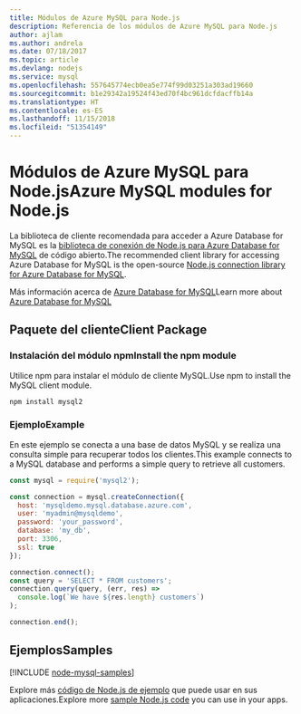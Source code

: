 ```yaml
---
title: Módulos de Azure MySQL para Node.js
description: Referencia de los módulos de Azure MySQL para Node.js
author: ajlam
ms.author: andrela
ms.date: 07/18/2017
ms.topic: article
ms.devlang: nodejs
ms.service: mysql
ms.openlocfilehash: 557645774ecb0ea5e774f99d03251a303ad19660
ms.sourcegitcommit: b1e29342a19524f43ed70f4bc961dcfdacffb14a
ms.translationtype: HT
ms.contentlocale: es-ES
ms.lasthandoff: 11/15/2018
ms.locfileid: "51354149"
---
```

# <a name="azure-mysql-modules-for-nodejs"></a><span data-ttu-id="c9f2d-103">Módulos de Azure MySQL para Node.js</span><span class="sxs-lookup"><span data-stu-id="c9f2d-103">Azure MySQL modules for Node.js</span></span>

<span data-ttu-id="c9f2d-104">La biblioteca de cliente recomendada para acceder a Azure Database for MySQL es la [biblioteca de conexión de Node.js para Azure Database for MySQL](https://github.com/sidorares/node-mysql2) de código abierto.</span><span class="sxs-lookup"><span data-stu-id="c9f2d-104">The recommended client library for accessing Azure Database for MySQL is the open-source [Node.js connection library for Azure Database for MySQL](https://github.com/sidorares/node-mysql2).</span></span> 

<span data-ttu-id="c9f2d-105">Más información acerca de [Azure Database for MySQL](https://docs.microsoft.com/azure/MySQL/)</span><span class="sxs-lookup"><span data-stu-id="c9f2d-105">Learn more about [Azure Database for MySQL](https://docs.microsoft.com/azure/MySQL/)</span></span>

## <a name="client-package"></a><span data-ttu-id="c9f2d-106">Paquete del cliente</span><span class="sxs-lookup"><span data-stu-id="c9f2d-106">Client Package</span></span>

### <a name="install-the-npm-module"></a><span data-ttu-id="c9f2d-107">Instalación del módulo npm</span><span class="sxs-lookup"><span data-stu-id="c9f2d-107">Install the npm module</span></span>

<span data-ttu-id="c9f2d-108">Utilice npm para instalar el módulo de cliente MySQL.</span><span class="sxs-lookup"><span data-stu-id="c9f2d-108">Use npm to install the MySQL client module.</span></span>

```bash
npm install mysql2
```   

### <a name="example"></a><span data-ttu-id="c9f2d-109">Ejemplo</span><span class="sxs-lookup"><span data-stu-id="c9f2d-109">Example</span></span>

<span data-ttu-id="c9f2d-110">En este ejemplo se conecta a una base de datos MySQL y se realiza una consulta simple para recuperar todos los clientes.</span><span class="sxs-lookup"><span data-stu-id="c9f2d-110">This example connects to a MySQL database and performs a simple query to retrieve all customers.</span></span>

```javascript
const mysql = require('mysql2');

const connection = mysql.createConnection({
  host: 'mysqldemo.mysql.database.azure.com',
  user: 'myadmin@mysqldemo',
  password: 'your_password',
  database: 'my_db',
  port: 3306,
  ssl: true
});

connection.connect();
const query = 'SELECT * FROM customers';
connection.query(query, (err, res) =>
  console.log(`We have ${res.length} customers`)
);

connection.end();
```

## <a name="samples"></a><span data-ttu-id="c9f2d-111">Ejemplos</span><span class="sxs-lookup"><span data-stu-id="c9f2d-111">Samples</span></span>

[!INCLUDE [node-mysql-samples](../docs-ref-conceptual/includes/mysql-samples.md)]

<span data-ttu-id="c9f2d-112">Explore más [código de Node.js de ejemplo](https://azure.microsoft.com/resources/samples/?platform=nodejs) que puede usar en sus aplicaciones.</span><span class="sxs-lookup"><span data-stu-id="c9f2d-112">Explore more [sample Node.js code](https://azure.microsoft.com/resources/samples/?platform=nodejs) you can use in your apps.</span></span>

